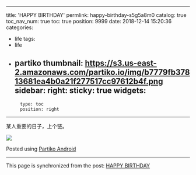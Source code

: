 
---
title: 'HAPPY BIRTHDAY'
permlink: happy-birthday-s5g5a8m0
catalog: true
toc_nav_num: true
toc: true
position: 9999
date: 2018-12-14 15:20:36
categories:
- life
tags:
- life
- partiko
thumbnail: https://s3.us-east-2.amazonaws.com/partiko.io/img/b7779fb37813681ea4b0a21f277517cc97612b4f.png
sidebar:
    right:
        sticky: true
widgets:
    -
        type: toc
        position: right
---


某人重要的日子，上个链。

![](https://s3.us-east-2.amazonaws.com/partiko.io/img/b7779fb37813681ea4b0a21f277517cc97612b4f.png)

Posted using [Partiko Android](https://steemit.com/@partiko-android)

- - -

This page is synchronized from the post: [HAPPY BIRTHDAY](https://steemit.com/@yellowbird/happy-birthday-s5g5a8m0)

